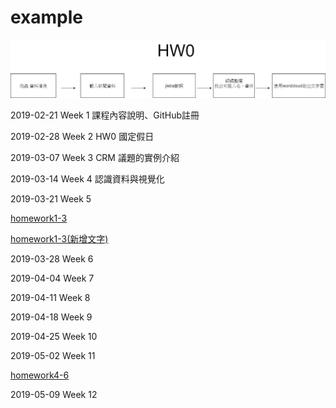 # example

![image](https://github.com/brilliantdivide/example/blob/master/Untitled%20Diagram.jpg)


2019-02-21 Week 1
課程內容說明、GitHub註冊

2019-02-28 Week 2 HW0
國定假日

2019-03-07 Week 3
CRM 議題的實例介紹

2019-03-14 Week 4
認識資料與視覺化

2019-03-21 Week 5



[homework1-3](https://github.com/brilliantdivide/example/blob/master/Untitled10%20(2).ipynb)

[homework1-3(新增文字)](https://github.com/brilliantdivide/example/blob/master/Homework1-3.ipynb)

2019-03-28 Week 6

2019-04-04 Week 7

2019-04-11 Week 8

2019-04-18 Week 9

2019-04-25 Week 10

2019-05-02 Week 11

[homework4-6](http://htmlpreview.github.io/?https://github.com/brilliantdivide/example/blob/master/HW4-6-1.html)

2019-05-09 Week 12


